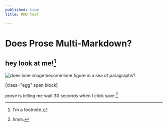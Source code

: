 ```yaml
---
published: true
title: MMD Test

---
```


# Does Prose Multi-Markdown? #

## hey look at me![^1]

![does lone image become lone figure in a sea of paragraphs?](pspegg.co/jug.svg)

[class="egg" span block]

prose is telling me wait 30 seconds when I click save.[^2]

[^1]: I'm a footnote.
[^2]: hmm.

